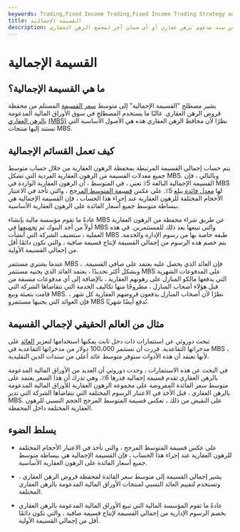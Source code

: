 ```yaml
---
keywords: Trading,Fixed Income Trading,Fixed Income Trading Strategy and Education,Strategy and Education
title: القسيمة الإجمالية
description: القسيمة الإجمالية هي معدل الفائدة السنوي المستلم من سند مدعوم برهن عقاري أو أي ضمان آخر لمجمع الرهن العقاري.
---
```


# القسيمة الإجمالية
## ما هي القسيمة الإجمالية؟

يشير مصطلح "القسيمة الإجمالية" إلى متوسط [سعر القسيمة](/coupon-rate) المستلم من محفظة قروض الرهن العقاري. غالبًا ما يستخدم المصطلح في سوق الأوراق المالية المدعومة [بالرهن العقاري](/mbs) [(MBS)](/mbs) نظرًا لأن محافظ الرهن العقاري هذه هي الأصول الأساسية التي تستند إليها منتجات MBS.

## كيف تعمل القسائم الإجمالية

يتم حساب إجمالي القسيمة المرتبطة بمحفظة الرهون العقارية من خلال حساب متوسط جميع معدلات القسيمة من الرهون العقارية الفردية التي تشكل MBS. وبالتالي ، فإن القسيمة الإجمالية البالغة 5٪ تعني ، في المتوسط ، أن الرهون العقارية الواردة في MBS لها [معدل فائدة يبلغ](/interestrate) 5٪. على عكس [قسيمة المتوسط المرجح](/weightedaverage) ، والتي تأخذ في الاعتبار الأحجام المختلفة للرهون العقارية عند إجراء هذا الحساب ، فإن القسيمة الإجمالية هي ببساطة متوسط جميع أسعار الفائدة على الرهون العقارية الأساسية.

عادةً ما تقوم مؤسسة مالية بإنشاء MBS عن طريق شراء محفظة من الرهون العقارية أولاً من أحد البنوك ثم [تجميعها](/securitization) في MBS والتي تبيعها بعد ذلك للمستثمرين. في هذه العملية ، ستضيف الشركة التي أنشأت MBS طبقة خاصة بها من رسوم الإدارة والخدمة. يتم خصم هذه الرسوم من إجمالي القسيمة لإنتاج قسيمة صافية ، والتي تكون دائمًا أقل من إجمالي القسيمة الأولية.

عندما يشتري مستثمر MBS ، فإن العائد الذي يحصل عليه يعتمد على صافي القسيمة. وبشكل أكثر تحديدًا ، يعتمد العائد الذي يجنيه مستثمر MBS على المدفوعات الشهرية التي يدفعها مالكو المنازل على رهونهم العقارية ، بالإضافة إلى أي مدفوعات مسبقة من قبل هؤلاء أصحاب المنازل ، مطروحًا منها تكاليف الخدمة التي تتقاضاها الشركة التي قامت بتعبئة وبيع MBS. نظرًا لأن أصحاب المنازل يدفعون قروضهم العقارية كل شهر ، فإن العوائد التي يجنيها مستثمرو MBS تُدفع أيضًا شهريًا.

## مثال من العالم الحقيقي لإجمالي القسيمة

تبحث دوروثي عن استثمارات ذات دخل ثابت يمكنها استخدامها لتعزيز [العائد](/yield) على مدخراتها التقاعدية. قررت أن تستثمر 100،000 دولار من مدخراتها التقاعدية في MBS ، لأنها تعتقد أن هذه الأدوات ستوفر متوسط عائد أعلى من سندات الدين التقليدية.

في البحث عن هذه الاستثمارات ، وجدت دوروثي أن العديد من الأوراق المالية المدعومة بالرهن العقاري تقدم قسيمة إجمالية قدرها 6٪. وهي تدرك أن هذا السعر يعتمد على متوسط سعر الفائدة المفروضة على مجموعة الرهون العقارية للأوراق المالية المدعومة بالرهن العقاري ، قبل الأخذ في الاعتبار الرسوم المختلفة التي تتقاضاها الشركة التي تدير MBS. على النقيض من ذلك ، تعكس قسيمة المتوسط المرجح الحجم النسبي للرهون العقارية المختلفة داخل المحفظة.

## يسلط الضوء

- على عكس قسيمة المتوسط المرجح ، والتي تأخذ في الاعتبار الأحجام المختلفة للرهون العقارية عند إجراء هذا الحساب ، فإن القسيمة الإجمالية هي ببساطة متوسط جميع أسعار الفائدة على الرهون العقارية الأساسية.

- يشير إجمالي القسيمة إلى متوسط سعر الفائدة لمحفظة قروض الرهن العقاري ، وتستخدم لتقييم العائد النسبي لمنتجات الأوراق المالية المدعومة بالرهن العقاري المختلفة.

- عادةً ما تقوم المؤسسة المالية التي تبيع الأوراق المالية المدعومة بالرهن العقاري بخصم الرسوم الإدارية من إجمالي القسيمة لإنتاج قسيمة صافية ، والتي تكون دائمًا أقل من إجمالي القسيمة الأولية.

